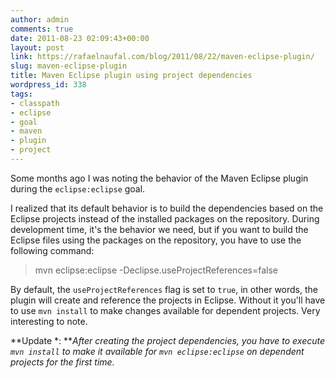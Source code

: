 ```yaml
---
author: admin
comments: true
date: 2011-08-23 02:09:43+00:00
layout: post
link: https://rafaelnaufal.com/blog/2011/08/22/maven-eclipse-plugin/
slug: maven-eclipse-plugin
title: Maven Eclipse plugin using project dependencies
wordpress_id: 338
tags:
- classpath
- eclipse
- goal
- maven
- plugin
- project
---
```


Some months ago I was noting the behavior of the Maven Eclipse plugin during the `eclipse:eclipse` goal.

I realized that its default behavior is to build the dependencies based on the Eclipse projects instead of the installed packages on the repository. During development time, it's the behavior we need, but if you want to build the Eclipse files using the packages on the repository, you have to use the following command:



<blockquote>mvn eclipse:eclipse -Declipse.useProjectReferences=false</blockquote>



By default, the `useProjectReferences` flag is set to `true`, in other words, the plugin will create and reference the projects in Eclipse. Without it you'll have to use `mvn install` to make changes available for dependent projects. Very interesting to note.

**Update *: **_After creating the project dependencies, you have to execute `mvn install` to make it available for `mvn eclipse:eclipse` on dependent projects for the first time._
